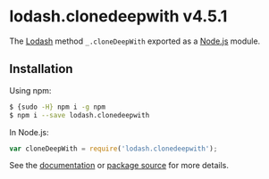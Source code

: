 # lodash.clonedeepwith v4.5.1

The [Lodash](https://lodash.com/) method `_.cloneDeepWith` exported as a [Node.js](https://nodejs.org/) module.

## Installation

Using npm:
```bash
$ {sudo -H} npm i -g npm
$ npm i --save lodash.clonedeepwith
```

In Node.js:
```js
var cloneDeepWith = require('lodash.clonedeepwith');
```

See the [documentation](https://lodash.com/docs#cloneDeepWith) or [package source](https://github.com/lodash/lodash/blob/4.5.1-npm-packages/lodash.clonedeepwith) for more details.
